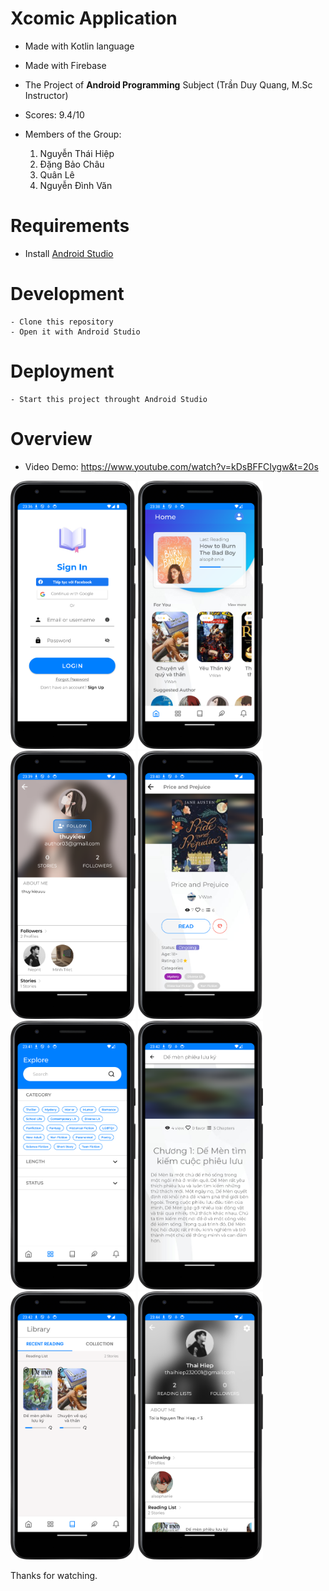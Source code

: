 # Xcomic Application

- Made with Kotlin language
- Made with Firebase
- The Project of **Android Programming** Subject (Trần Duy Quang, M.Sc Instructor)
- Scores: 9.4/10
- Members of the Group:

    1. Nguyễn Thái Hiệp
    2. Đặng Bảo Châu
    3. Quân Lê
    4. Nguyễn Đình Văn

# Requirements

- Install [Android Studio](https://developer.android.com/)

# Development

```
- Clone this repository
- Open it with Android Studio
```

# Deployment

```
- Start this project throught Android Studio
```

# Overview

- Video Demo: https://www.youtube.com/watch?v=kDsBFFCIygw&t=20s

<div>
<img src="./Overview/1.png"  width="200">
<img src="./Overview/2.png"  width="200">
<img src="./Overview/4.png"  width="200">
<img src="./Overview/5.png"  width="200">
<img src="./Overview/6.png"  width="200">
<img src="./Overview/8.png"  width="200">
<img src="./Overview/9.png"  width="200">
<img src="./Overview/10.png"  width="200">
</div>





Thanks for watching.
